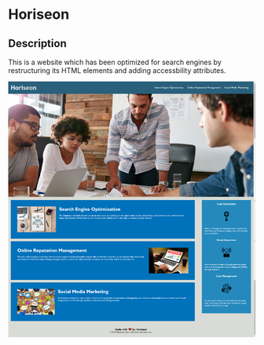 # Horiseon

## Description

This is a website which has been optimized for search engines by restructuring its HTML elements and adding accessbility attributes.

<img src="Horiseon.png"
     alt="Horiseon website screenshot" />
